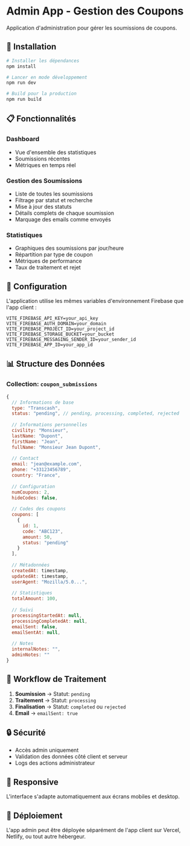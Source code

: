 # Admin App - Gestion des Coupons

Application d'administration pour gérer les soumissions de coupons.

## 🚀 Installation

```bash
# Installer les dépendances
npm install

# Lancer en mode développement
npm run dev

# Build pour la production
npm run build
```

## 📋 Fonctionnalités

### Dashboard
- Vue d'ensemble des statistiques
- Soumissions récentes
- Métriques en temps réel

### Gestion des Soumissions
- Liste de toutes les soumissions
- Filtrage par statut et recherche
- Mise à jour des statuts
- Détails complets de chaque soumission
- Marquage des emails comme envoyés

### Statistiques
- Graphiques des soumissions par jour/heure
- Répartition par type de coupon
- Métriques de performance
- Taux de traitement et rejet

## 🔧 Configuration

L'application utilise les mêmes variables d'environnement Firebase que l'app client :

```env
VITE_FIREBASE_API_KEY=your_api_key
VITE_FIREBASE_AUTH_DOMAIN=your_domain
VITE_FIREBASE_PROJECT_ID=your_project_id
VITE_FIREBASE_STORAGE_BUCKET=your_bucket
VITE_FIREBASE_MESSAGING_SENDER_ID=your_sender_id
VITE_FIREBASE_APP_ID=your_app_id
```

## 📊 Structure des Données

### Collection: `coupon_submissions`

```javascript
{
  // Informations de base
  type: "Transcash",
  status: "pending", // pending, processing, completed, rejected
  
  // Informations personnelles
  civility: "Monsieur",
  lastName: "Dupont",
  firstName: "Jean",
  fullName: "Monsieur Jean Dupont",
  
  // Contact
  email: "jean@example.com",
  phone: "+33123456789",
  country: "France",
  
  // Configuration
  numCoupons: 2,
  hideCodes: false,
  
  // Codes des coupons
  coupons: [
    {
      id: 1,
      code: "ABC123",
      amount: 50,
      status: "pending"
    }
  ],
  
  // Métadonnées
  createdAt: timestamp,
  updatedAt: timestamp,
  userAgent: "Mozilla/5.0...",
  
  // Statistiques
  totalAmount: 100,
  
  // Suivi
  processingStartedAt: null,
  processingCompletedAt: null,
  emailSent: false,
  emailSentAt: null,
  
  // Notes
  internalNotes: "",
  adminNotes: ""
}
```

## 🎯 Workflow de Traitement

1. **Soumission** → Statut: `pending`
2. **Traitement** → Statut: `processing`
3. **Finalisation** → Statut: `completed` ou `rejected`
4. **Email** → `emailSent: true`

## 🔒 Sécurité

- Accès admin uniquement
- Validation des données côté client et serveur
- Logs des actions administrateur

## 📱 Responsive

L'interface s'adapte automatiquement aux écrans mobiles et desktop.

## 🚀 Déploiement

L'app admin peut être déployée séparément de l'app client sur Vercel, Netlify, ou tout autre hébergeur.

